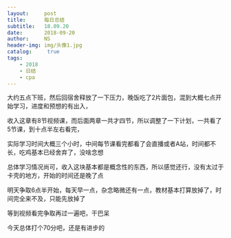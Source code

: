 ```yaml
---
layout:     post
title:      每日总结
subtitle:   18.09.20
date:       2018-09-20
author:     NS
header-img: img/头像1.jpg
catalog: 	 true
tags:
    - 2018 
    - 日结 
    - cpa
--- 
```


大约五点下班，然后回宿舍释放了一下压力，晚饭吃了2片面包，混到大概七点开始学习，进度和预想的有出入，

收入这章有8节视频课，而后面两章一共才四节，所以调整了一下计划，一共看了5节课，到十点半左右看完，

实际学习时间大概三个小时，中间每节课看完都看了会直播或者A站，时间都不长，吃鸡基本已经舍弃了，没啥念想

总体学习情况尚可，收入这块基本都是概念性的东西，所以感觉还行，没有太过于卡壳的地方，开始的时间还是晚了点

明天争取6点半开始，每天早一点，杂念略微还有一点，教材基本打算放掉了，时间完全来不及，只能先放掉了

等到视频看完争取再过一遍吧，干巴呆

今天总体打个70分吧，还是有进步的
